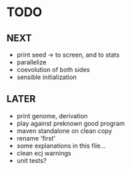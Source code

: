 TODO
====

NEXT
----
- print seed -> to screen, and to stats
- parallelize
- coevolution of both sides
- sensible initialization

LATER
-----
- print genome, derivation
- play against preknown good program
- maven standalone on clean copy 
- rename 'first'
- some explanations in this file...
- clean ecj warnings
- unit tests?

